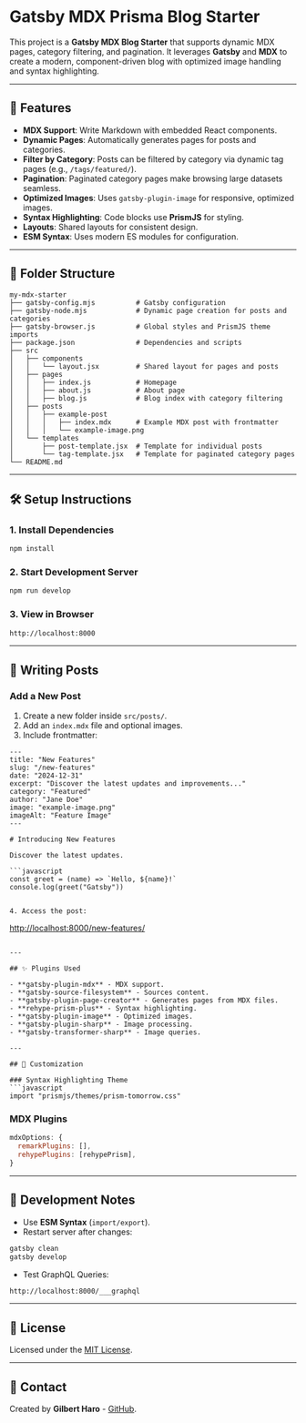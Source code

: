 # Gatsby MDX Prisma Blog Starter

This project is a **Gatsby MDX Blog Starter** that supports dynamic MDX pages, category filtering, and pagination. It leverages **Gatsby** and **MDX** to create a modern, component-driven blog with optimized image handling and syntax highlighting.

---

## 🚀 Features

- **MDX Support**: Write Markdown with embedded React components.
- **Dynamic Pages**: Automatically generates pages for posts and categories.
- **Filter by Category**: Posts can be filtered by category via dynamic tag pages (e.g., `/tags/featured/`).
- **Pagination**: Paginated category pages make browsing large datasets seamless.
- **Optimized Images**: Uses `gatsby-plugin-image` for responsive, optimized images.
- **Syntax Highlighting**: Code blocks use **PrismJS** for styling.
- **Layouts**: Shared layouts for consistent design.
- **ESM Syntax**: Uses modern ES modules for configuration.

---

## 📂 Folder Structure

```
my-mdx-starter
├── gatsby-config.mjs          # Gatsby configuration
├── gatsby-node.mjs            # Dynamic page creation for posts and categories
├── gatsby-browser.js          # Global styles and PrismJS theme imports
├── package.json               # Dependencies and scripts
├── src
│   ├── components
│   │   └── layout.jsx         # Shared layout for pages and posts
│   ├── pages
│   │   ├── index.js           # Homepage
│   │   ├── about.js           # About page
│   │   ├── blog.js            # Blog index with category filtering
│   ├── posts
│   │   ├── example-post
│   │   │   ├── index.mdx      # Example MDX post with frontmatter
│   │   │   └── example-image.png
│   └── templates
│       ├── post-template.jsx  # Template for individual posts
│       └── tag-template.jsx   # Template for paginated category pages
└── README.md
```

---

## 🛠️ Setup Instructions

### 1. Install Dependencies

```bash
npm install
```

### 2. Start Development Server

```bash
npm run develop
```

### 3. View in Browser

```bash
http://localhost:8000
```

---

## 📖 Writing Posts

### Add a New Post

1. Create a new folder inside `src/posts/`.
2. Add an `index.mdx` file and optional images.
3. Include frontmatter:

```mdx
---
title: "New Features"
slug: "/new-features"
date: "2024-12-31"
excerpt: "Discover the latest updates and improvements..."
category: "Featured"
author: "Jane Doe"
image: "example-image.png"
imageAlt: "Feature Image"
---

# Introducing New Features

Discover the latest updates.

```javascript
const greet = (name) => `Hello, ${name}!`
console.log(greet("Gatsby"))
```

```

4. Access the post:
```

<http://localhost:8000/new-features/>

```

---

## ✨ Plugins Used

- **gatsby-plugin-mdx** - MDX support.
- **gatsby-source-filesystem** - Sources content.
- **gatsby-plugin-page-creator** - Generates pages from MDX files.
- **rehype-prism-plus** - Syntax highlighting.
- **gatsby-plugin-image** - Optimized images.
- **gatsby-plugin-sharp** - Image processing.
- **gatsby-transformer-sharp** - Image queries.

---

## 🌟 Customization

### Syntax Highlighting Theme
```javascript
import "prismjs/themes/prism-tomorrow.css"
```

### MDX Plugins

```javascript
mdxOptions: {
  remarkPlugins: [],
  rehypePlugins: [rehypePrism],
}
```

---

## 🚧 Development Notes

- Use **ESM Syntax** (`import/export`).
- Restart server after changes:

```bash
gatsby clean
gatsby develop
```

- Test GraphQL Queries:

```bash
http://localhost:8000/___graphql
```

---

## 📜 License

Licensed under the [MIT License](LICENSE).

---

## 📧 Contact

Created by **Gilbert Haro** - [GitHub](https://github.com/gah-code).
